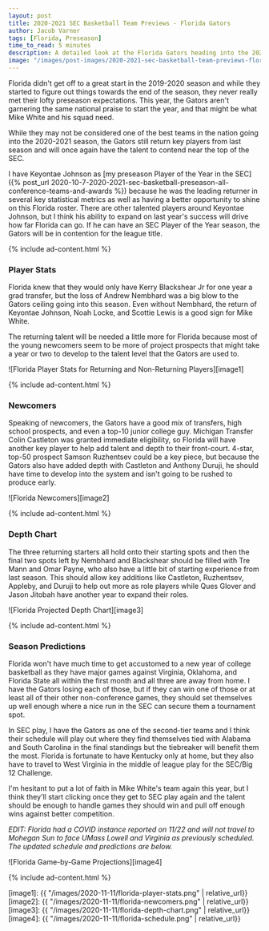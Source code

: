 ```yaml
---
layout: post
title: 2020-2021 SEC Basketball Team Previews - Florida Gators
author: Jacob Varner
tags: [Florida, Preseason]
time_to_read: 5 minutes
description: A detailed look at the Florida Gators heading into the 2020-2021 college basketball season including game-by-game predictions, a statistical team overview, newcomers, and a projected depth chart.
image: "/images/post-images/2020-2021-sec-basketball-team-previews-florida-gators.png"
---
```


Florida didn't get off to a great start in the 2019-2020 season and while they started to figure out things towards the end of the season, they never really met their lofty preseason expectations. This year, the Gators aren't garnering the same national praise to start the year, and that might be what Mike White and his squad need.

While they may not be considered one of the best teams in the nation going into the 2020-2021 season, the Gators still return key players from last season and will once again have the talent to contend near the top of the SEC.

I have Keyontae Johnson as [my preseason Player of the Year in the SEC]({% post_url 2020-10-7-2020-2021-sec-basketball-preseason-all-conference-teams-and-awards %}) because he was the leading returner in several key statistical metrics as well as having a better opportunity to shine on this Florida roster. There are other talented players around Keyontae Johnson, but I think his ability to expand on last year's success will drive how far Florida can go. If he can have an SEC Player of the Year season, the Gators will be in contention for the league title.

{% include ad-content.html %}

### Player Stats

Florida knew that they would only have Kerry Blackshear Jr for one year a grad transfer, but the loss of Andrew Nembhard was a big blow to the Gators ceiling going into this season. Even without Nembhard, the return of Keyontae Johnson, Noah Locke, and Scottie Lewis is a good sign for Mike White.

The returning talent will be needed a little more for Florida because most of the young newcomers seem to be more of project prospects that might take a year or two to develop to the talent level that the Gators are used to.

![Florida Player Stats for Returning and Non-Returning Players][image1]

{% include ad-content.html %}

### Newcomers

Speaking of newcomers, the Gators have a good mix of transfers, high school prospects, and even a top-10 junior college guy. Michigan Transfer Colin Castleton was granted immediate eligibility, so Florida will have another key player to help add talent and depth to their front-court. 4-star, top-50 prospect Samson Ruzhentsev could be a key piece, but because the Gators also have added depth with Castleton and Anthony Duruji, he should have time to develop into the system and isn't going to be rushed to produce early.

![Florida Newcomers][image2]

{% include ad-content.html %}

### Depth Chart

The three returning starters all hold onto their starting spots and then the final two spots left by Nembhard and Blackshear should be filled with Tre Mann and Omar Payne, who also have a little bit of starting experience from last season. This should allow key additions like Castleton, Ruzhentsev, Appleby, and Duruji to help out more as role players while Ques Glover and Jason Jitobah have another year to expand their roles.

![Florida Projected Depth Chart][image3]

{% include ad-content.html %}

### Season Predictions

Florida won't have much time to get accustomed to a new year of college basketball as they have major games against Virginia, Oklahoma, and Florida State all within the first month and all three are away from home. I have the Gators losing each of those, but if they can win one of those or at least all of their other non-conference games, they should set themselves up well enough where a nice run in the SEC can secure them a tournament spot.

In SEC play, I have the Gators as one of the second-tier teams and I think their schedule will play out where they find themselves tied with Alabama and South Carolina in the final standings but the tiebreaker will benefit them the most. Florida is fortunate to have Kentucky only at home, but they also have to travel to West Virginia in the middle of league play for the SEC/Big 12 Challenge.

I'm hesitant to put a lot of faith in Mike White's team again this year, but I think they'll start clicking once they get to SEC play again and the talent should be enough to handle games they should win and pull off enough wins against better competition.

*EDIT: Florida had a COVID instance reported on 11/22 and will not travel to Mohegan Sun to face UMass Lowell and Virginia as previously scheduled. The updated schedule and predictions are below.*

![Florida Game-by-Game Projections][image4]

{% include ad-content.html %}

[image1]: {{ "/images/2020-11-11/florida-player-stats.png" | relative_url}}
[image2]: {{ "/images/2020-11-11/florida-newcomers.png" | relative_url}}
[image3]: {{ "/images/2020-11-11/florida-depth-chart.png" | relative_url}}
[image4]: {{ "/images/2020-11-11/florida-schedule.png" | relative_url}}
